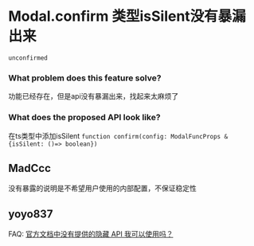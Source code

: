 # Modal.confirm 类型isSilent没有暴漏出来

`unconfirmed`

### What problem does this feature solve?

功能已经存在，但是api没有暴漏出来，找起来太麻烦了

### What does the proposed API look like?

在ts类型中添加isSilent
`function confirm(config: ModalFuncProps & {isSilent: ()=> boolean})
`

<!-- generated by ant-design-issue-helper. DO NOT REMOVE -->

## MadCcc

没有暴露的说明是不希望用户使用的内部配置，不保证稳定性

## yoyo837

FAQ: [官方文档中没有提供的隐藏 API 我可以使用吗？](https://ant.design/docs/react/faq-cn#%E5%AE%98%E6%96%B9%E6%96%87%E6%A1%A3%E4%B8%AD%E6%B2%A1%E6%9C%89%E6%8F%90%E4%BE%9B%E7%9A%84%E9%9A%90%E8%97%8F-api-%E6%88%91%E5%8F%AF%E4%BB%A5%E4%BD%BF%E7%94%A8%E5%90%97)
